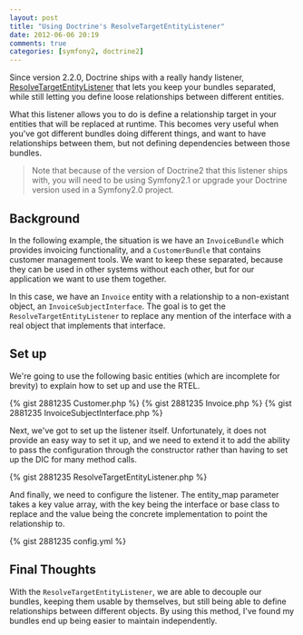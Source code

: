 ```yaml
---
layout: post
title: "Using Doctrine's ResolveTargetEntityListener"
date: 2012-06-06 20:19
comments: true
categories: [symfony2, doctrine2]
---
```


Since version 2.2.0, Doctrine ships with a really handy listener,
[ResolveTargetEntityListener][] that lets you keep your bundles separated,
while still letting you define loose relationships between different
entities.

What this listener allows you to do is define a relationship target in
your entities that will be replaced at runtime. This becomes very useful
when you've got different bundles doing different things, and want to
have relationships between them, but not defining dependencies between
those bundles.

<!-- more -->

> Note that because of the version of Doctrine2 that this listener ships
> with, you will need to be using Symfony2.1 or upgrade your Doctrine
> version used in a Symfony2.0 project.

Background
----------

In the following example, the situation is we have an `InvoiceBundle`
which provides invoicing functionality, and a `CustomerBundle` that
contains customer management tools. We want to keep these separated,
because they can be used in other systems without each other, but for
our application we want to use them together.

In this case, we have an `Invoice` entity with a relationship to a
non-existant object, an `InvoiceSubjectInterface`. The goal is to get
the `ResolveTargetEntityListener` to replace any mention of the interface
with a real object that implements that interface.

Set up
------

We're going to use the following basic entities (which are incomplete
for brevity) to explain how to set up and use the RTEL.

{% gist 2881235 Customer.php %}
{% gist 2881235 Invoice.php %}
{% gist 2881235 InvoiceSubjectInterface.php %}

Next, we've got to set up the listener itself. Unfortunately, it does
not provide an easy way to set it up, and we need to extend it to add
the ability to pass the configuration through the constructor rather
than having to set up the DIC for many method calls.

{% gist 2881235 ResolveTargetEntityListener.php %}

And finally, we need to configure the listener. The entity_map
parameter takes a key value array, with the key being the interface
or base class to replace and the value being the concrete
implementation to point the relationship to.

{% gist 2881235 config.yml %}

Final Thoughts
--------------

With the `ResolveTargetEntityListener`, we are able to decouple our
bundles, keeping them usable by themselves, but still being able to
define relationships between different objects. By using this method,
I've found my bundles end up being easier to maintain independently.

[ResolveTargetEntityListener]: https://github.com/doctrine/doctrine2/blob/master/lib/Doctrine/ORM/Tools/ResolveTargetEntityListener.php